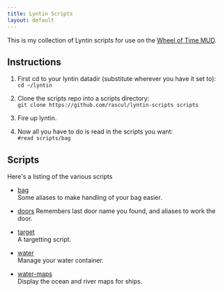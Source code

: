 ```yaml
---
title: Lyntin Scripts
layout: default
---
```


This is my collection of Lyntin scripts for use on the 
[Wheel of Time MUD](http://wotmud.org).

## Instructions

1. First cd to your lyntin datadir (substitute wherever you have it set to):  
   `cd ~/lyntin`

2. Clone the scripts repo into a scripts directory:  
   `git clone https://github.com/rascul/lyntin-scripts scripts`

3. Fire up lyntin.

4. Now all you have to do is read in the scripts you want:  
   `#read scripts/bag`

## Scripts

Here's a listing of the various scripts

*  [bag](bag)  
   Some aliases to make handling of your bag easier.

*  [doors](doors)
   Remembers last door name you found, and aliases to work the door.

*  [target](target)  
   A targetting script.

*  [water](water)  
   Manage your water container.

*  [water-maps](water-maps)  
   Display the ocean and river maps for ships.

